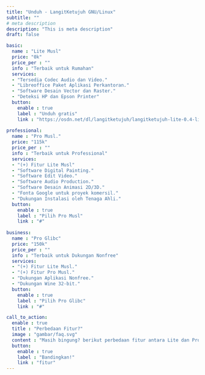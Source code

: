 ```yaml
---
title: "Unduh - LangitKetujuh GNU/Linux"
subtitle: ""
# meta description
description: "This is meta description"
draft: false

basic:
  name : "Lite Musl"
  price: "0k"
  price_per : ""
  info : "Terbaik untuk Rumahan"
  services:
  - "Tersedia Codec Audio dan Video."
  - "Libreoffice Paket Aplikasi Perkantoran."
  - "Software Desain Vector dan Raster."
  - "Deteksi HP dan Epson Printer"
  button:
    enable : true
    label : "Unduh gratis"
    link : "https://osdn.net/dl/langitketujuh/langitketujuh-lite-0.4-live-x86_64-musl-5.8.16_1-icki7yt.iso"
    
professional:
  name : "Pro Musl."
  price: "115k"
  price_per : ""
  info : "Terbaik untuk Professional"
  services:
  - "(+) Fitur Lite Musl"
  - "Software Digital Painting."
  - "Software Edit Video."
  - "Software Audio Production."
  - "Software Desain Animasi 2D/3D."
  - "Fonta Google untuk proyek komersil."
  - "Dukungan Instalasi oleh Tenaga Ahli."
  button:
    enable : true
    label : "Pilih Pro Musl"
    link : "#"
    
business:
  name : "Pro Glibc"
  price: "150k"
  price_per : ""
  info : "Terbaik untuk Dukungan Nonfree"
  services:
  - "(+) Fitur Lite Musl."
  - "(+) Fitur Pro Musl."
  - "Dukungan Aplikasi Nonfree."
  - "Dukungan Wine 32-bit."
  button:
    enable : true
    label : "Pilih Pro Glibc"
    link : "#"

call_to_action:
  enable : true
  title : "Perbedaan Fitur?"
  image : "gambar/faq.svg"
  content : "Masih bingung? berikut perbedaan fitur antara Lite dan Pro yang akan dijelaskan secara rinci."
  button:
    enable : true
    label : "Bandingkan!"
    link : "fitur"
---
```

